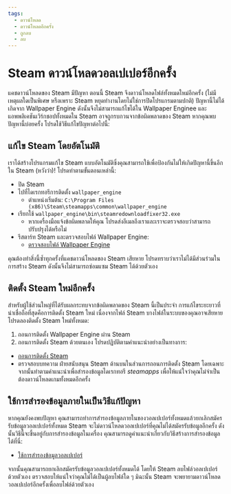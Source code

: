 ```yaml
---
tags:
  - ดาวน์โหลด
  - ดาวน์โหลดอีกครั้ง
  - ถูกลบ
  - ลบ
---
```


# Steam ดาวน์โหลดวอลเปเปอร์อีกครั้ง

แคชดาวน์โหลดของ Steam มีปัญหา ตอนนี้ Steam จึงดาวน์โหลดไฟล์ทั้งหมดใหม่อีกครั้ง (ไม่มีเหตุผลใดเป็นพิเศษ หรือเพราะ Steam หยุดทำงานโดยไม่ใช่การปิดโปรแกรมตามปกติ) ปัญหานี้ไม่ได้เกิดจาก Wallpaper Engine ดังนั้นจึงไม่สามารถแก้ไขได้ใน Wallpaper Enginee และแอพพลิเคชันเวิร์กชอปทั้งหมดใน Steam อาจถูกรบกวนจากข้อผิดพลาดของ Steam หากคุณพบปัญหานี้บ่อยครั้ง โปรดใช้วิธีแก้ไขปัญหาต่อไปนี้:

## แก้ไข Steam โดยอัตโนมัติ
เราได้สร้างโปรแกรมแก้ไข Steam แบบอัตโนมัติซึ่งคุณสามารถใช้เพื่อป้องกันไม่ให้เกิดปัญหานี้ขึ้นอีกใน Steam (หวังว่า)! โปรดทำตามขั้นตอนเหล่านี้:
* ปิด Steam
* ไปที่ไดเรกทอรีการติดตั้ง `wallpaper_engine`
  * ตำแหน่งเริ่มต้น: `C:\Program Files (x86)\Steam\steamapps\common\wallpaper_engine`
* เรียกใช้ `wallpaper_engine\bin\steamredownloadfixer32.exe`
  * หากเครื่องมือแจ้งข้อผิดพลาดให้คุณ โปรดส่งอีเมลถึงเราและเราจะตรวจสอบว่าสามารถปรับปรุงได้หรือไม่
* รีสตาร์ท Steam และตรวจสอบไฟล์ Wallpaper Engine:
  * [ตรวจสอบไฟล์ Wallpaper Engine](https://support.steampowered.com/kb_article.php?ref=2037-QEUH-3335)

คุณต้องทำสิ่งนี้ซ้ำทุกครั้งที่แคชดาวน์โหลดของ Steam เสียหาย โปรดทราบว่าเราไม่ได้มีส่วนร่วมในการสร้าง Steam ดังนั้นจึงไม่สามารถซ่อมแซม Steam ได้ด้วยตัวเอง

## ติดตั้ง Steam ใหม่อีกครั้ง

สำหรับผู้ใช้ส่วนใหญ่ที่ได้รับผลกระทบจากข้อผิดพลาดของ Steam นี้เป็นประจำ การแก้ไขระยะยาวที่น่าเชื่อถือที่สุดคือการติดตั้ง Steam ใหม่ เนื่องจากไฟล์ Steam บางไฟล์ในระบบของคุณอาจเสียหาย โปรดลองติดตั้ง Steam ใหม่ทั้งหมด:

1. ถอนการติดตั้ง Wallpaper Engine ผ่าน Steam
2. ถอนการติดตั้ง Steam ด้วยตนเอง โปรดปฏิบัติตามคำแนะนำอย่างเป็นทางการ:
  * [ถอนการติดตั้ง Steam](https://support.steampowered.com/kb_article.php?ref=9609-OBMP-2526)
  * ตรวจสอบบทความ ฝ่ายสนับสนุน Steam ด้านบนในส่วนการถอนการติดตั้ง Steam โดยเฉพาะ จากนั้นทำตามคำแนะนำเพื่อสำรองข้อมูลไดเรกทอรี *steamapps* เพื่อให้แน่ใจว่าคุณไม่จำเป็นต้องดาวน์โหลดเกมทั้งหมดอีกครั้ง

## ใช้การสำรองข้อมูลภายในเป็นวิธีแก้ปัญหา

หากคุณยังคงพบปัญหา คุณสามารถทำการสำรองข้อมูลภายในของวอลเปเปอร์ทั้งหมดแล้วยกเลิกสมัครรับข้อมูลวอลเปเปอร์ทั้งหมด Steam จะไม่ดาวน์โหลดวอลเปเปอร์ที่คุณไม่ได้สมัครรับข้อมูลอีกครั้ง ดังนั้นวิธีนี้จะขึ้นอยู่กับการสำรองข้อมูลในเครื่อง คุณสามารถดูคำแนะนำเกี่ยวกับวิธีสร้างการสำรองข้อมูลได้ที่นี่:

* [ใช้การสำรองข้อมูลวอลเปเปอร์](/steam/backup)

จากนั้นคุณสามารถยกเลิกสมัครรับข้อมูลวอลเปเปอร์ทั้งหมดได้ โดยให้ Steam ลบไฟล์วอลเปเปอร์ด้วยตัวเอง ตรวจสอบให้แน่ใจว่าคุณไม่ได้เป็นผู้ลบไฟล์ใด ๆ มิฉะนั้น Steam จะพยายามดาวน์โหลดวอลเปเปอร์อีกครั้งเพื่อลบไฟล์ด้วยตัวเอง